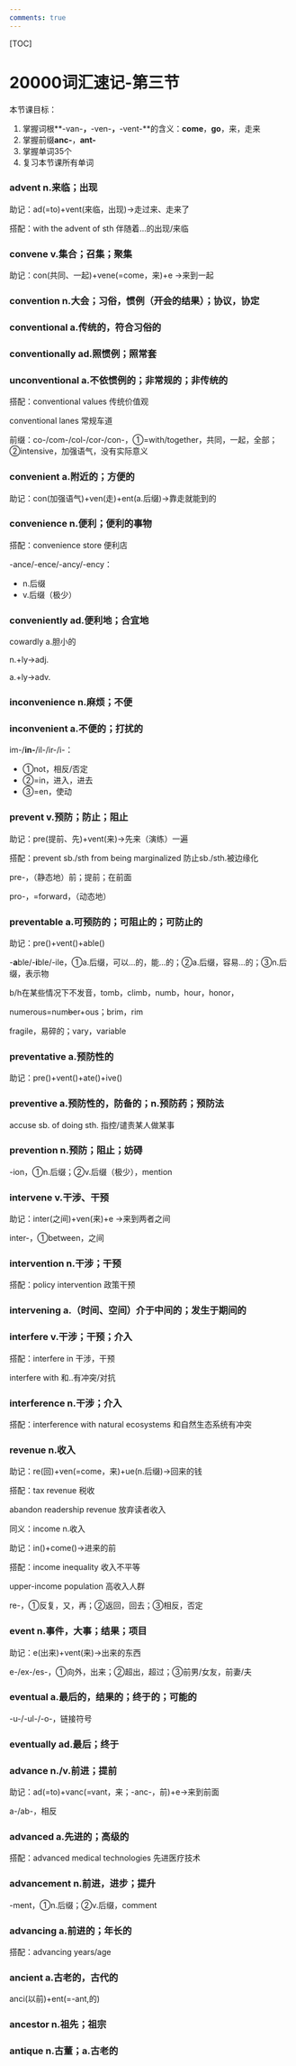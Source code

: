 ```yaml
---
comments: true
---
```

[TOC]

# 20000词汇速记-第三节

本节课目标：

1. 掌握词根**-van-**，**-ven-**，**-vent-**的含义：**come**，**go**，来，走来
2. 掌握前缀**anc-**，**ant-**
3. 掌握单词35个
4. 复习本节课所有单词

### advent n.来临；出现

助记：ad(=to)+vent(来临，出现)->走过来、走来了

搭配：with the advent of sth 伴随着...的出现/来临

### convene v.集合；召集；聚集

助记：con(共同、一起)+vene(=come，来)+e ->来到一起

### convention n.大会；习俗，惯例（开会的结果）；协议，协定

### conventional a.传统的，符合习俗的

### conventionally ad.照惯例；照常套

### unconventional a.不依惯例的；非常规的；非传统的

搭配：conventional values 传统价值观

conventional lanes 常规车道

前缀：co-/com-/col-/cor-/con-，①=with/together，共同，一起，全部；②intensive，加强语气，没有实际意义

### convenient a.附近的；方便的

助记：con(加强语气)+ven(走)+ent(a.后缀)->靠走就能到的

### convenience n.便利；便利的事物

搭配：convenience store 便利店

-ance/-ence/-ancy/-ency：

- n.后缀
- v.后缀（极少）

### conveniently ad.便利地；合宜地

cowardly a.胆小的

n.+ly->adj.

a.+ly->adv.

### inconvenience n.麻烦；不便

### inconvenient a.不便的；打扰的

im-/**in-**/il-/ir-/i-：

- ①not，相反/否定
- ②=in，进入，进去
- ③=en，使动 

### prevent v.预防；防止；阻止

助记：pre(提前、先)+vent(来)->先来（演练）一遍

搭配：prevent sb./sth from being marginalized 防止sb./sth.被边缘化

pre-，（静态地）前；提前；在前面

pro-，=forward，（动态地）

### preventable a.可预防的；可阻止的；可防止的

助记：pre()+vent()+able()

-**a**ble/-**i**ble/-ile，①a.后缀，可以...的，能...的；②a.后缀，容易...的；③n.后缀，表示物

b/h在某些情况下不发音，tomb，climb，numb，hour，honor，

numerous=num~~b~~er+ous；brim，rim

fragile，易碎的；vary，variable

### preventative a.预防性的

助记：pre()+vent()+ate()+ive()

### preventive a.预防性的，防备的；n.预防药；预防法

accuse sb. of doing sth. 指控/谴责某人做某事

### prevention n.预防；阻止；妨碍

-ion，①n.后缀；②v.后缀（极少），mention

### intervene v.干涉、干预

助记：inter(之间)+ven(来)+e ->来到两者之间

inter-，①between，之间

### intervention n.干涉；干预

搭配：policy intervention 政策干预

### intervening a.（时间、空间）介于中间的；发生于期间的

### interfere v.干涉；干预；介入

搭配：interfere in 干涉，干预

interfere with 和..有冲突/对抗

### interference n.干涉；介入

搭配：interference with natural ecosystems 和自然生态系统有冲突

### revenue n.收入 

助记：re(回)+ven(=come，来)+ue(n.后缀)->回来的钱

搭配：tax revenue 税收

abandon readership revenue 放弃读者收入

同义：income n.收入

助记：in()+come()->进来的前

搭配：income inequality 收入不平等

upper-income population 高收入人群

re-，①反复，又，再；②返回，回去；③相反，否定

### event n.事件，大事；结果；项目

助记：e(出来)+vent(来)->出来的东西

e-/ex-/es-，①向外，出来；②超出，超过；③前男/女友，前妻/夫

### eventual a.最后的，结果的；终于的；可能的

-u-/-ul-/-o-，链接符号

### eventually ad.最后；终于

### advance n./v.前进；提前

助记：ad(=to)+vanc(=vant，来；-anc-，前)+e->来到前面

a-/ab-，相反

### advanced a.先进的；高级的

搭配：advanced medical technologies 先进医疗技术

### advancement n.前进，进步；提升

-ment，①n.后缀；②v.后缀，comment

### advancing a.前进的；年长的

搭配：advancing years/age 

### ancient a.古老的，古代的

anci(以前)+ent(=-ant,的)

### ancestor n.祖先；祖宗

### antique n.古董；a.古老的
